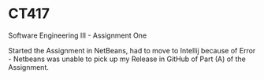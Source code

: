 # CT417
Software Engineering III - Assignment One

Started the Assignment in NetBeans, had to move to Intellij because of Error - Netbeans was unable to pick up my Release in GitHub of Part (A) of the Assignment. 
